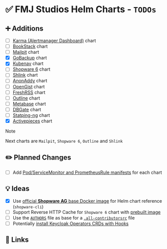 # ✅ FMJ Studios Helm Charts - `TODOs`

## ➕ Additions

- [ ] [Karma (Alertmanager Dashboard)](https://github.com/prymitive/karma) chart
- [ ] [BookStack](https://www.bookstackapp.com/) chart
- [ ] [Mailpit](https://mailpit.axllent.org/) chart
- [x] [GoBackup](https://gobackup.github.io/) chart
- [x] [Kubenav](https://github.com/kubenav/kubenav) chart
- [ ] [Shopware 6](https://github.com/shopware/shopware) chart
- [ ] [Shlink](https://shlink.io/) chart
- [ ] [AnonAddy](https://addy.io/) chart
- [ ] [OpenGist](https://github.com/thomiceli/opengist) chart
- [ ] [FreshRSS](https://freshrss.org/index.html) chart
- [ ] [Outline](https://www.getoutline.com/) chart
- [ ] [Metabase](https://metabase.com) chart
- [ ] [DBGate](https://github.com/dbgate/dbgate) chart
- [ ] [Statping-ng](https://github.com/statping-ng/statping-ng/wiki) chart
- [x] [Activepieces](https://www.activepieces.com/docs/install/configurations/environment-variables) chart

> [!NOTE]
> Next charts are `Mailpit`, `Shopware 6`, `Outline` and `Shlink`

## ✏️ Planned Changes

- [ ] Add [Pod/ServiceMonitor and PrometheusRule manifests](https://prometheus-operator.dev/docs/operator/api/) for each
      chart

## 💡 Ideas

- [x] Use [official **Shopware AG** base Docker image](https://github.com/shopware/docker?tab=readme-ov-file) for
      Helm
      chart reference (`shopware-cli`)
- [ ] Support Reverse HTTP Cache for `Shopware 6` chart
      with [prebuilt image](https://github.com/shopware/varnish-shopware/tree/main)
- [ ] Use the [`AUTHORS`](../.github/AUTHORS) file as base for a [`.all-contributorsrc`](https://allcontributors.org/docs/en/overview) file
- [ ] Potentially [install Keycloak Operators CRDs with Hooks](https://handbook.giantswarm.io/docs/dev-and-releng/app-developer-processes/handle_crds_with_helm_3/)

## 🔗 Links

